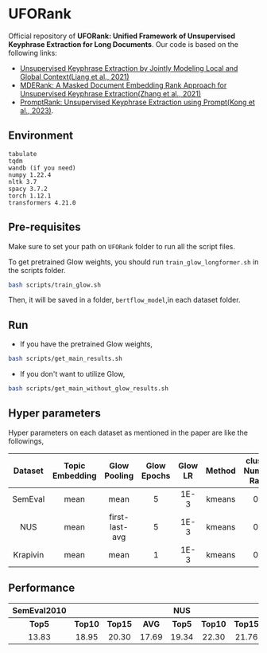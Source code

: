 # UFORank
Official repository of **UFORank: Unified Framework of Unsupervised Keyphrase Extraction for Long Documents**. Our code is based on the following links:
- [ Unsupervised Keyphrase Extraction by Jointly Modeling Local and Global Context(Liang et al., 2021)](https://github.com/xnliang98/uke_ccrank)
- [MDERank: A Masked Document Embedding Rank Approach for Unsupervised Keyphrase Extraction(Zhang et al., 2021)](https://github.com/LinhanZ/mderank)
- [PromptRank: Unsupervised Keyphrase Extraction using Prompt(Kong et al., 2023)](https://github.com/NKU-HLT/PromptRank/blob/master/README.md).

## Environment

```
tabulate
tqdm
wandb (if you need)
numpy 1.22.4
nltk 3.7
spacy 3.7.2
torch 1.12.1
transformers 4.21.0
```

## Pre-requisites
Make sure to set your path on `UFORank` folder to run all the script files.

To get pretrained Glow weights, you should run `train_glow_longformer.sh` in the scripts folder. 
```bash
bash scripts/train_glow.sh
```
Then, it will be saved in a folder, `bertflow_model`,in each dataset folder.

## Run
* If you have the pretrained Glow weights,
```bash
bash scripts/get_main_results.sh
```

* If you don't want to utilize Glow,
```bash
bash scripts/get_main_without_glow_results.sh
```

## Hyper parameters
Hyper parameters on each dataset as mentioned in the paper are like the followings,

|  Dataset | Topic Embedding |  Glow Pooling  | Glow Epochs |  Glow LR | Method | cluster Number Ratio |
|:--------:|:---------------:|:--------------:|:-----------:|:--------:|:------:|:--------------------:|
|  SemEval |       mean      |      mean      |      5      | 1E-3 | kmeans |          0.6         |
|    NUS   |       mean      | first-last-avg |      5      | 1E-3 | kmeans |          0.5         |
| Krapivin |       mean      |      mean      |      1      | 1E-3 | kmeans |          0.6         |

## Performance
| **SemEval2010** 	|           	|           	|         	|  **NUS** 	|           	|           	|         	| **Krapivin** 	|           	|           	|         	|
|:---------------:	|:---------:	|:---------:	|:-------:	|:--------:	|:---------:	|:---------:	|:-------:	|:------------:	|:---------:	|:---------:	|:-------:	|
|     **Top5**    	| **Top10** 	| **Top15** 	| **AVG** 	| **Top5** 	| **Top10** 	| **Top15** 	| **AVG** 	|   **Top5**   	| **Top10** 	| **Top15** 	| **AVG** 	|
|      13.83      	|   18.95   	|   20.30   	|  17.69  	|   19.34  	|   22.30   	|   21.76   	|  21.13  	|     13.37    	|   13.75   	|   12.90   	|  13.34  	|
